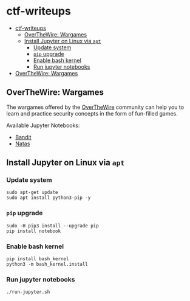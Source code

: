 # ctf-writeups

* [ctf-writeups](ctf.md#ctf-writeups)
  * [OverTheWire: Wargames](ctf.md#overthewire-wargames)
  * [Install Jupyter on Linux via `apt`](ctf.md#install-jupyter-on-linux-via-apt)
    * [Update system](ctf.md#update-system)
    * [`pip` upgrade](ctf.md#pip-upgrade)
    * [Enable bash kernel](ctf.md#enable-bash-kernel)
    * [Run jupyter notebooks](ctf.md#run-jupyter-notebooks)
* [OverTheWire: Wargames](ctf.md#overthewire-wargames)

## OverTheWire: Wargames

The wargames offered by the [OverTheWire](https://overthewire.org/wargames/) community can help you to learn and practice security concepts in the form of fun-filled games.

Available Jupyter Notebooks:

* [Bandit](http://localhost:8888/notebooks/OTW/bandit.ipynb)
* [Natas](http://localhost:8888/notebooks/OTW/natas.ipynb)

## Install Jupyter on Linux via `apt`

### Update system

```text
sudo apt-get update
sudo apt install python3-pip -y
```

### `pip` upgrade

```text
sudo -H pip3 install --upgrade pip
pip install notebook
```

### Enable bash kernel

```text
pip install bash_kernel
python3 -m bash_kernel.install
```

### Run jupyter notebooks

```text
./run-jupyter.sh
```

